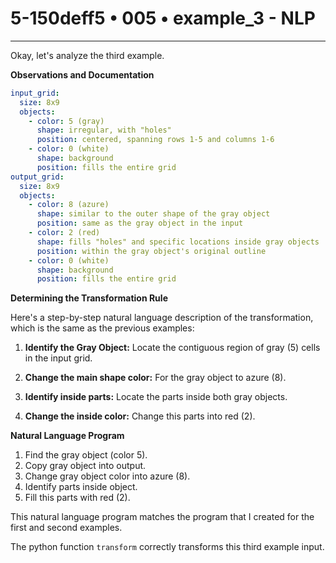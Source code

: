 # 5-150deff5 • 005 • example_3 - NLP

---
Okay, let's analyze the third example.

**Observations and Documentation**

```yaml
input_grid:
  size: 8x9
  objects:
    - color: 5 (gray)
      shape: irregular, with "holes"
      position: centered, spanning rows 1-5 and columns 1-6
    - color: 0 (white)
      shape: background
      position: fills the entire grid
output_grid:
  size: 8x9
  objects:
    - color: 8 (azure)
      shape: similar to the outer shape of the gray object
      position: same as the gray object in the input
    - color: 2 (red)
      shape: fills "holes" and specific locations inside gray objects
      position: within the gray object's original outline
    - color: 0 (white)
      shape: background
      position: fills the entire grid
```

**Determining the Transformation Rule**

Here's a step-by-step natural language description of the transformation, which is the same as the previous examples:

1.  **Identify the Gray Object:** Locate the contiguous region of gray (5) cells in the input grid.

2.  **Change the main shape color:** For the gray object to azure (8).

3.  **Identify inside parts:** Locate the parts inside both gray objects.

4.  **Change the inside color:** Change this parts into red (2).

**Natural Language Program**

1.  Find the gray object (color 5).
2.  Copy gray object into output.
3.  Change gray object color into azure (8).
4.  Identify parts inside object.
5.  Fill this parts with red (2).

This natural language program matches the program that I created for the first and second examples.

The python function `transform` correctly transforms this third example input.

